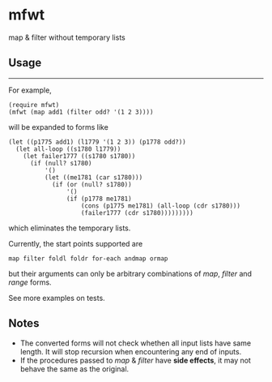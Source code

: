 # mfwt
map &amp; filter without temporary lists

## Usage
---
For example,

    (require mfwt)
    (mfwt (map add1 (filter odd? '(1 2 3))))

will be expanded to forms like

    (let ((p1775 add1) (l1779 '(1 2 3)) (p1778 odd?))
      (let all-loop ((s1780 l1779))
        (let failer1777 ((s1780 s1780))
          (if (null? s1780)
              '()
              (let ((me1781 (car s1780)))
                (if (or (null? s1780))
                    '()
                    (if (p1778 me1781)
                        (cons (p1775 me1781) (all-loop (cdr s1780)))
                        (failer1777 (cdr s1780)))))))))

which eliminates the temporary lists.


Currently, the start points supported are 

    map filter foldl foldr for-each andmap ormap

but their arguments can only be arbitrary combinations of *map*, *filter* and *range* forms.

See more examples on tests.

## Notes
* The converted forms will not check whethen all input lists have same length. It will stop recursion when encountering any end of inputs.
* If the procedures passed to *map* & *filter* have **side effects**, it may not behave the same as the original.